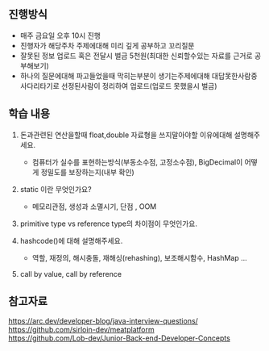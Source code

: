 ## 진행방식

- 매주 금요일 오후 10시 진행
- 진행자가 해당주차 주제에대해 미리 깊게 공부하고 꼬리질문
- 잘못된 정보 업로드 혹은 전달시 벌금 5천원(최대한 신뢰할수있는 자료를 근거로 공부해보기)
- 하나의 질문에대해 파고들었을때 막히는부분이 생기는주제에대해 대답못한사람중 사다리타기로 선정된사람이 정리하여 업로드(업로드 못했을시 벌금)

## 학습 내용

 1. 돈과관련된 연산을할때 float,double 자료형을 쓰지말아야할 이유에대해 설명해주세요.   
    - 컴퓨터가 실수를 표현하는방식(부동소수점, 고정소수점), BigDecimal이 어떻게 정밀도를 보장하는지(내부 확인)

 2. static 이란 무엇인가요?
    - 메모리관점, 생성과 소멸시기, 단점 , OOM

 3. primitive type vs reference type의 차이점이 무엇인가요.
 4. hashcode()에 대해 설명해주세요.
    - 역할, 재정의, 해시충돌, 재해싱(rehashing), 보조해시함수, HashMap ...
 5. call by value, call by reference


## 참고자료
https://arc.dev/developer-blog/java-interview-questions/  
https://github.com/sirloin-dev/meatplatform  
https://github.com/Lob-dev/Junior-Back-end-Developer-Concepts

